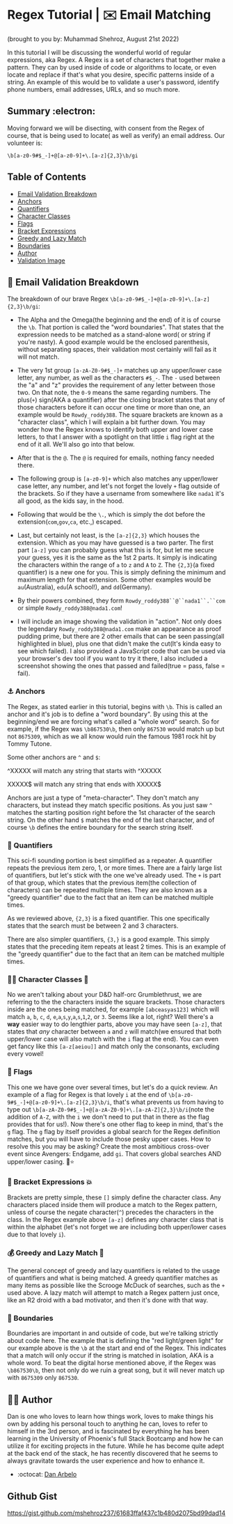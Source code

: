 # Regex Tutorial 	 | ✉️ Email Matching

(brought to you by: Muhammad Shehroz, August 21st 2022)

In this tutorial I will be discussing the wonderful world of regular expressions, aka Regex. A Regex is a set of characters that together make a pattern. They can by used inside of code or algorithms to locate, or even locate and replace if that's what you desire, specific patterns inside of a string. An example of this would be to validate a user's password, identify phone numbers, email addresses, URLs, and so much more.

## Summary :electron:

Moving forward we will be disecting, with consent from the Regex of course, that is being used to locate( as well as verify) an email address. Our volunteer is:</br> 

`\b[a-z0-9#$_-]+@[a-z0-9]+\.[a-z]{2,3}\b/gi`</br>

## Table of Contents

- [Email Validation Breakdown](#breakdown)
- [Anchors](#anchors)
- [Quantifiers](#quantifiers)
- [Character Classes](#character-classes)
- [Flags](#flags)
- [Bracket Expressions](#bracket-expressions)
- [Greedy and Lazy Match](#greedy-and-lazy-match)
- [Boundaries](#boundaries)
- [Author](#author)
- [Validation Image](#validation-image)


## 🐸 Email Validation Breakdown 
The breakdown of our brave Regex `\b[a-z0-9#$_-]+@[a-z0-9]+\.[a-z]{2,3}\b/gi`:

- The Alpha and the Omega(the beginning and the end) of it is of course the `\b`. That portion is called the "word boundaries". That states that the expression needs to be matched as a stand-alone word( or string if you're nasty). A good example would be the enclosed parenthesis, without separating spaces, their validation most certainly will fail as it will not match.

- The very 1st group `[a-zA-Z0-9#$_-]+` matches up any upper/lower case letter, any number, as well as the characters `#$_-`. The `-` used between the "a" and "z" provides the requirement of any letter between those two. On that note, the `0-9` means the same regarding numbers. The plus(`+`) sign(AKA a quantifier) after the closing bracket states that any of those characters before it can occur one time or more than one, an example would be `Rowdy_roddy388`. The square brackets are known as a "character class", which I will explain a bit further down. You may wonder how the Regex knows to identify both upper and lower case letters, to that I answer with a spotlight on that little `i` flag right at the end of it all. We'll also go into that below.

- After that is the `@`. The `@` is required for emails, nothing fancy needed there.

- The following group is `[a-z0-9]+` which also matches any upper/lower case letter, any number, and let's not forget the lovely `+` flag outside of the brackets. So if they have a username from somewhere like `nada1` it's all good, as the kids say, in the hood.

- Following that would be the `\.`, which is simply the dot before the extension(`com`,`gov`,`ca`, etc.,) escaped.

- Last, but certainly not least, is the `[a-z]{2,3}` which houses the extension. Which as you may have guessed is a two parter. The first part `[a-z]` you can probably guess what this is for, but let me secure your guess, yes it is the same as the 1st 2 parts. It simply is indicating the characters within the range of `a` to `z` and `A` to `Z`. The `{2,3}`(a fixed quantifier) is a new one for you. This is simply defining the minimum and maximum length for that extension. Some other examples would be `au`(Australia), `edu`(A school!), and `dd`(Germany).

- By their powers combined, they form `Rowdy_roddy388``@``nada1``.``com` or simple `Rowdy_roddy388@nada1.com`!

- I will include an image showing the validation in "action". Not only does the legendary `Rowdy_roddy388@nada1.com` make an appearance as proof pudding prime, but there are 2 other emails that can be seen passing(all highlighted in blue), plus one that didn't make the cut(It's kinda easy to see which failed). I also provided a JavaScript code that can be used via your browser's dev tool if you want to try it there, I also included a screenshot showing the ones that passed and failed(true = pass, false = fail).

### ⚓	 Anchors

The Regex, as stated earlier in this tutorial, begins with `\b`. This is called an anchor and it's job is to define a "word boundary". By using this at the beginning/end we are forcing what's called a "whole word" search. So for example, if the Regex was `\b867530\b`, then only `867530` would match up but not `8675309`, which as we all know would ruin the famous 1981 rock hit by Tommy Tutone.

Some other anchors are `^` and `$`:

^XXXXX will match any string that starts with ^XXXXX

XXXXX$ will match any string that ends with XXXXX$

Anchors are just a type of "meta-character". They don't match any characters, but instead they match specific positions. As you just saw `^` matches the starting position right before the 1st character of the search string. On the other hand `$` matches the end of the last character, and of course `\b` defines the entire boundary for the search string itself.

### 📡 Quantifiers

This sci-fi sounding portion is best simplified as a repeater. A quantifier repeats the previous item zero, 1, or more times. There are a fairly large list of quantifiers, but let's stick with the one we've already used. The `+` is part of that group, which states that the previous item(the collection of characters) can be repeated multiple times. They are also known as a "greedy quantifier" due to the fact that an item can be matched multiple times.

As we reviewed above, `{2,3}` is a fixed quantifier. This one specifically states that the search must be between 2 and 3 characters.

There are also simpler quantifiers, `{3,}` is a good example. This simply states that the preceding item repeats at least 2 times. This is an example of the "greedy quantifier" due to the fact that an item can be matched multiple times.


### 🧙‍♀️ Character Classes 🧝

No we aren't talking about your D&D half-orc Grumblethrust, we are referring to the the characters inside the square brackets. Those characters inside are the ones being matched, for example `[abceasyas123]` which will match `a`, `b`, `c`, `d`, `e`,`a`,`s`,`y`,`a`,`s`,`1`,`2`, or `3`. Seems like a lot, right? Well there's a <b>way</b> easier way to do lengthier parts, above you may have seen `[a-z]`, that states that <i>any</i> character between `a` and `z` will match(we ensured that both upper/lower case will also match with the `i` flag at the end). You can even get fancy like this `[a-z[aeiou]]` and match only the consonants, excluding every vowel!


### 🏴󠁵󠁳󠁰󠁲󠁿 Flags

This one we have gone over several times, but let's do a quick review. An example of a flag for Regex is that lovely `i` at the end of `\b[a-z0-9#$_-]+@[a-z0-9]+\.[a-z]{2,3}\b/i`, that's what prevents us from having to type out `\b[a-zA-Z0-9#$_-]+@[a-zA-Z0-9]+\.[a-zA-Z]{2,3}\b/i`(note the addition of `A-Z`, with the `i` we don't need to put that in there as the flag provides that for us!). Now there's one other flag to keep in mind, that's the `g` flag. The `g` flag by itself provides a global search for the Regex definition matches, but you will have to include those pesky upper cases. How to resolve this you may be asking? Create the most ambitious cross-over event since Avengers: Endgame, add `gi`. That covers global searches AND upper/lower casing. 🌈⭐

### 💢 Bracket Expressions 💥

Brackets are pretty simple, these `[]` simply define the character class. Any characters placed inside them will produce a match to the Regex pattern, unless of course the negate character(`^`) precedes the characters in the class. In the Regex example above `[a-z]` defines any character class that is within the alphabet (let's not forget we are including both upper/lower cases due to that lovely `i`).

### 💰 Greedy and Lazy Match 🥱

The general concept of greedy and lazy quantifiers is related to the usage of quantifiers and what is being matched. A greedy quantifier matches as many items as possible like the Scrooge McDuck of searches, such as the `+` used above. A lazy match will attempt to match a Regex pattern just once, like an R2 droid with a bad motivator, and then it's done with that way.

### 🚪 Boundaries

Boundaries are important in and outside of code, but we're talking strictly about code here. The example that is defining the "red light/green light" for our example above is the `\b` at the start and end of the Regex. This indicates that a match will only occur if the string is matched in isolation, AKA is a whole word. To beat the digital horse mentioned above, if the Regex was `\b867530\b`, then not only do we ruin a great song, but it will never match up with `8675309` only `867530`.

## 🧙‍♂️ Author

Dan is one who loves to learn how things work, loves to make things his own by adding his personal touch to anything he can, loves to refer to himself in the 3rd person, and is fascinated by everything he has been learning in the University of Phoenix's full Stack Bootcamp and how he can utilize it for exciting projects in the future. While he has become quite adept at the back end of the stack, he has recently discovered that he seems to always gravitate towards the user experience and how to enhance it.

- :octocat: [Dan Arbelo](https://github.com/govepitr)<br />


## Github Gist
https://gist.github.com/mshehroz237/61683ffaf437c1b480d2075bd99dad14